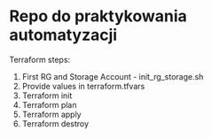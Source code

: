 # Repo do praktykowania automatyzacji

Terraform steps:
1. First RG and Storage Account - init_rg_storage.sh
1. Provide values in terraform.tfvars
1. Terraform init
1. Terraform plan
1. Terraform apply
1. Terraform destroy